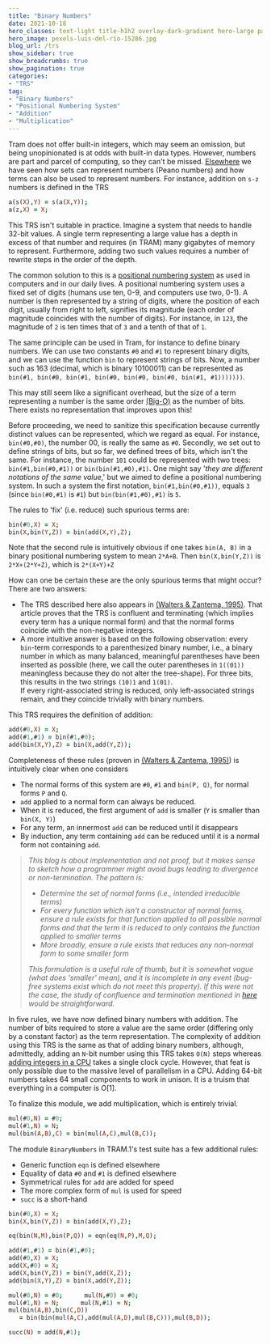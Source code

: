 ```yaml
---
title: "Binary Numbers"
date: 2021-10-18
hero_classes: text-light title-h1h2 overlay-dark-gradient hero-large parallax
hero_image: pexels-luis-del-río-15286.jpg
blog_url: /trs
show_sidebar: true
show_breadcrumbs: true
show_pagination: true
categories: 
- "TRS"
tag:
- "Binary Numbers"
- "Positional Numbering System"
- "Addition"
- "Multiplication"
---
```

Tram does not offer built-in integers, which may seem an omission, but being unopinionated is at odds with built-in data types. However, numbers are part and parcel of computing, so they can't be missed. [Elsewhere](https://www.minimalmagic.blog/trs/termrewriting/) we have seen how sets can represent numbers (Peano numbers) and how terms can also be used to represent numbers. For instance, addition on `s-z` numbers is defined in the TRS
```Prolog {linenos=false}
a(s(X),Y) = s(a(X,Y));
a(z,X) = X;
```

This TRS isn't suitable in practice. Imagine a system that needs to handle 32-bit values. A single term representing a large value has a depth in excess of that number and requires (in TRAM) many gigabytes of memory to represent. Furthermore, adding two such values requires a number of rewrite steps in the order of the depth. 

The common solution to this is a [positional numbering system](https://en.wikipedia.org/wiki/Positional_notation) as used in computers and in our daily lives. A positional numbering system uses a fixed set of digits (humans use ten, 0-9, and computers use two, 0-1). A number is then represented by a string of digits, where the position of each digit, usually from right to left, signifies its magnitude (each order of magnitude coincides with the number of digits). For instance, in `123`, the magnitude of `2` is ten times that of `3` and a tenth of that of `1`. 

The same principle can be used in Tram, for instance to define binary numbers. We can use two constants `#0` and `#1` to represent binary digits, and we can use the function `bin` to represent strings of bits. Now, a number such as 163 (decimal, which is binary 10100011) can be represented as `bin(#1, bin(#0, bin(#1, bin(#0, bin(#0, bin(#0, bin(#1, #1)))))))`. 

This may still seem like a significant overhead, but the size of a term representing a number is the same order [(Big-O)](https://en.wikipedia.org/wiki/Big_O_notation) as the number of bits. There exists no representation that improves upon this!

Before proceeding, we need to sanitize this specification because currently distinct values can be represented, which we regard as equal. For instance, `bin(#0,#0)`, the number 00, is really the same as `#0`. Secondly, we set out to define strings of bits, but so far, we defined trees of bits, which isn't the same. For instance, the number `101` could be represented with two trees: `bin(#1,bin(#0,#1))` or `bin(bin(#1,#0),#1)`. One might say '*they are different notations of the same value*,' but we aimed to define a positional numbering system. In such a system the first notation, `bin(#1,bin(#0,#1))`, equals `3` (since `bin(#0,#1)` is `#1`) but `bin(bin(#1,#0),#1)` is `5`.  

The rules to 'fix' (i.e. reduce) such spurious terms are:

```Prolog {linenos=false}
bin(#0,X) = X;
bin(X,bin(Y,Z)) = bin(add(X,Y),Z);
```

Note that the second rule is intuitively obvious if one takes `bin(A, B)` in a binary positional numbering system to mean `2*A+B`. Then `bin(X,bin(Y,Z))` is `2*X+(2*Y+Z)`, which is `2*(X+Y)+Z`

How can one be certain these are the only spurious terms that might occur? There are two answers:

* The TRS described here also appears in [(Walters & Zantema, 1995)](https://www.minimalmagic.blog/references/). That article proves that the TRS is confluent and terminating (which implies every term has a unique normal form) and that the normal forms coincide with the non-negative integers.
* A more intuitive answer is based on the following observation: every `bin`-term corresponds to a parenthesized binary number, i.e., a binary number in which as many balanced, meaningful parentheses have been inserted as possible (here, we call the outer parentheses in `1((01))` meaningless because they do not alter the tree-shape).  For three bits, this results in the two strings `(10)1` and `1(01)`.  
If every right-associated string is reduced, only left-associated strings remain, and they coincide trivially with binary numbers.

This TRS requires the definition of addition:
```Prolog {linenos=false}
add(#0,X) = X;
add(#1,#1) = bin(#1,#0);
add(bin(X,Y),Z) = bin(X,add(Y,Z));
```

Completeness of these rules (proven in [(Walters & Zantema, 1995)](https://www.minimalmagic.blog/references/)) is intuitively clear when one considers

* The normal forms of this system are `#0`, `#1` and `bin(P, Q)`, for normal forms `P` and `Q`.
* `add` applied to a normal form can always be reduced.
* When it is reduced, the first argument of `add` is smaller (`Y` is smaller than `bin(X, Y)`)
* For any term, an innermost `add` can be reduced until it disappears
* By induction, any term containing `add` can be reduced until it is a normal form not containing `add`.

> *This blog is about implementation and not proof, but it makes sense to sketch how a programmer might avoid bugs leading to divergence or non-termination. The pattern is:*
> 
> * *Determine the set of normal forms (i.e., intended irreducible terms)*
> * *For every function which isn't a constructor of normal forms, ensure a rule exists for that function applied to all possible normal forms and that the term it is reduced to only contains the function applied to smaller terms*
> * *More broadly, ensure a rule exists that reduces any non-normal form to some smaller form*
> 
> *This formulation is a useful rule of thumb, but it is somewhat vague (what does 'smaller' mean), and it is incomplete in any event (bug-free systems exist which do not meet this property). If this were not the case, the study of confluence and termination mentioned in [here](https://www.minimalmagic.blog/trs/termrewriting/) would be straightforward.*

In five rules, we have now defined binary numbers with addition. The number of bits required to store a value are the same order (differing only by a constant factor) as the term representation. The complexity of addition using this TRS is the same as that of adding binary numbers, although, admittedly, adding an `N`-bit number using this TRS takes `O(N)` steps whereas [adding integers in a CPU](https://www.minimalmagic.blog/se/bigger-things/) takes a single clock cycle. However, that feat is only possible due to the massive level of parallelism in a CPU. Adding 64-bit numbers takes 64 small components to work in unison. It is a truism that everything in a computer is O[1].

To finalize this module, we add multiplication, which is entirely trivial.
```Prolog {linenos=false}
mul(#0,N) = #0;
mul(#1,N) = N;
mul(bin(A,B),C) = bin(mul(A,C),mul(B,C));
```

The module `BinaryNumbers` in TRAM.1's test suite has a few additional rules:

* Generic function `eqn` is defined elsewhere
* Equality of data `#0` and `#1` is defined elsewhere
* Symmetrical rules for `add` are added for speed
* The more complex form of `mul` is used for speed
* `succ` is a short-hand 

```Prolog {linenos=false}
bin(#0,X) = X;
bin(X,bin(Y,Z)) = bin(add(X,Y),Z);

eq(bin(N,M),bin(P,Q)) = eqn(eq(N,P),M,Q);

add(#1,#1) = bin(#1,#0);
add(#0,X) = X;
add(X,#0) = X;
add(X,bin(Y,Z)) = bin(Y,add(X,Z));
add(bin(X,Y),Z) = bin(X,add(Y,Z));

mul(#0,N) = #0;      mul(N,#0) = #0;
mul(#1,N) = N;      mul(N,#1) = N;
mul(bin(A,B),bin(C,D))
   = bin(bin(mul(A,C),add(mul(A,D),mul(B,C))),mul(B,D));

succ(N) = add(N,#1);
```



